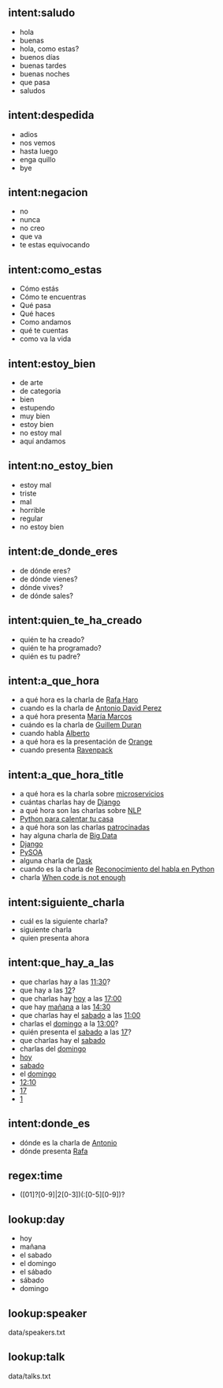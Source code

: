 ## intent:saludo
- hola
- buenas
- hola, como estas?
- buenos días
- buenas tardes
- buenas noches
- que pasa
- saludos

## intent:despedida
- adios
- nos vemos
- hasta luego
- enga quillo
- bye

## intent:negacion
- no
- nunca
- no creo
- que va
- te estas equivocando

## intent:como_estas
- Cómo estás
- Cómo te encuentras
- Qué pasa
- Qué haces
- Como andamos
- qué te cuentas
- como va la vida

## intent:estoy_bien
- de arte
- de categoria
- bien
- estupendo
- muy bien
- estoy bien
- no estoy mal
- aquí andamos

## intent:no_estoy_bien
- estoy mal
- triste
- mal
- horrible
- regular
- no estoy bien

## intent:de_donde_eres
- de dónde eres?
- de dónde vienes?
- dónde vives?
- de dónde sales?

## intent:quien_te_ha_creado
- quién te ha creado?
- quién te ha programado?
- quién es tu padre?

## intent:a_que_hora
- a qué hora es la charla de [Rafa Haro](speaker)
- cuando es la charla de [Antonio David Perez](speaker)
- a qué hora presenta [María Marcos](speaker)
- cuándo es la charla de [Guillem Duran](speaker)
- cuando habla [Alberto](speaker)
- a qué hora es la presentación de [Orange](speaker)
- cuando presenta [Ravenpack](speaker)

## intent:a_que_hora_title
- a qué hora es la charla sobre [microservicios](talk)
- cuántas charlas hay de [Django](talk)
- a qué hora son las charlas sobre [NLP](talk)
- [Python para calentar tu casa](talk)
- a qué hora son las charlas [patrocinadas](talk)
- hay alguna charla de [Big Data](talk)
- [Django](talk)
- [PySOA](talk)
- alguna charla de [Dask](talk)
- cuando es la charla de [Reconocimiento del habla en Python](talk)
- charla [When code is not enough](talk)

## intent:siguiente_charla
- cuál es la siguiente charla?
- siguiente charla
- quien presenta ahora

## intent:que_hay_a_las
- que charlas hay a las [11:30](time)?
- que hay a las [12](time)?
- que charlas hay [hoy](day) a las [17:00](time)
- que hay [mañana](day) a las [14:30](time)
- que charlas hay el [sabado](day) a las [11:00](time)
- charlas el [domingo](day) a la [13:00](time)?
- quién presenta el [sabado](day) a las [17](time)?
- que charlas hay el [sabado](day)
- charlas del [domingo](day)
- [hoy](day)
- [sabado](day)
- el [domingo](day)
- [12:10](time)
- [17](time)
- [1](time)

## intent:donde_es
- dónde es la charla de [Antonio](speaker)
- dónde presenta [Rafa](speaker)

## regex:time
- ([01]?[0-9]|2[0-3])(:[0-5][0-9])?

## lookup:day
- hoy
- mañana
- el sabado
- el domingo
- el sábado
- sábado
- domingo

## lookup:speaker
data/speakers.txt

## lookup:talk
data/talks.txt
